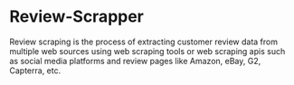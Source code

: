 # Review-Scrapper
Review scraping is the process of extracting customer review data from multiple web sources using web scraping tools or web scraping apis such as social media platforms and review pages like Amazon, eBay, G2, Capterra, etc.
